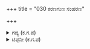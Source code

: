 +++
title = "030 ಕರಣಗುಣ ಸಂಹರಣ"

+++

<details><summary>ಗದ್ಯ (ಕ.ಗ.ಪ) </summary>

30. ಕರಣ, ಗುಣ, ಸಂಹರಣಗಳನ್ನು ಸಂಧ್ಯೆಯ ಅವಸ್ಥೆಯಂತರಗಳನ್ನೂ ಲೋಕಕ್ಕೆ ಅಧಿಕಾಧಿಕವಾದ ತಾಪತ್ರಯಗಳನ್ನು, ಅವುಗಳ ಲಕ್ಷಣ, ಲಕ್ಷಿತಗಳನ್ನು ತಿಳಿದು ಅನುಕ್ರಮದಲ್ಲಿ ಬ್ರಹ್ಮ ವಿಷ್ಣು ಮಹೇಶ್ವರ ಹಿರಿಯತನ, ಪೂಜ್ಯತೆಗಳನ್ನು ಗಮನಿಸಿ ಬಾಳುವವರಿಗೆ ಅಸಾಧ್ಯವು ಯಾವುದು ಹೇಳು ಎಂದರು ಸನತ್ಸುಜಾತರು.
</details>

<details><summary>ಟಿಪ್ಪನೀ (ಕ.ಗ.ಪ) </summary>

ತ್ರಿಕರಣ - ಕಾಯ, ವಾಕ್, ಮನಸ್ಸು  
ತ್ರಿಗುಣ - ಸತ್ವ, ರಜ, ತಮಸ್ಸು  
ಸಂಹರಣ - ನಿತ್ಯ, ನೈಮಿತ್ತಿಕ, ಅತ್ಯಂತಿಕ  
ಸಂಧ್ಯೆಗಳು - ಬೆಳಗು, ಮಧ್ಯಾಹ್ನ -ಸಂಜೆ.  
ಅವಸ್ಥೆಗಳು - ಜಾಗೃತ, ಸಪ್ನ, ಸುಪುಷ್ತಿ  
ಲೋಕಗಳು - ಸ್ವರ್ಗ, ಮತ್ಯ್ರ್ಸ - ಪಾತಾಳ  
ತಾಪತ್ರಯಗಳು - ಆಧ್ಯಾತ್ಮಿಕ, ಆದಿ ಭೌತಿಕ, ಆದಿ ದೈವಿಕ
</details>
